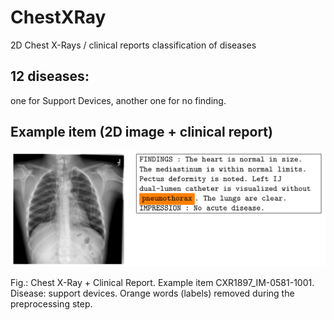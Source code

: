 # ChestXRay
2D Chest X-Rays / clinical reports
classification of diseases

## 12 diseases:

one for Support Devices,
another one for no finding.

## Example item (2D image + clinical report)

![img1](CXR1897_IM-0581-1001.png "Chest X-Ray")

Fig.: Chest X-Ray + Clinical Report. Example item CXR1897_IM-0581-1001. Disease: support devices. Orange words (labels) removed during the preprocessing step.
